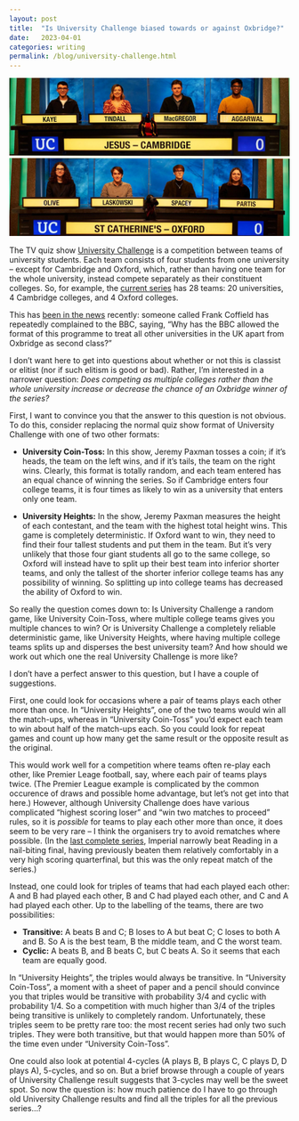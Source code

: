 ```yaml
---
layout: post
title:  "Is University Challenge biased towards or against Oxbridge?"
date:   2023-04-01
categories: writing
permalink: /blog/university-challenge.html
---
```


![](../assets/img/uc.jpg)

The TV quiz show [University Challenge](https://en.wikipedia.org/wiki/University_Challenge) is a competition between teams of university students. Each team consists of four students from one university – except for Cambridge and Oxford, which, rather than having one team for the whole university, instead compete separately as their constituent colleges. So, for example, the [current series](https://en.wikipedia.org/wiki/University_Challenge_2022%E2%80%9323) has 28 teams: 20 universities, 4 Cambridge colleges, and 4 Oxford colleges.

This has [been in the news](https://www.theguardian.com/tv-and-radio/2023/mar/26/bbc-rejects-charge-of-elitist-oxbridge-bias-in-university-challenge) recently: someone called Frank Coffield has repeatedly complained to the BBC, saying, “Why has the BBC allowed the format of this programme to treat all other universities in the UK apart from Oxbridge as second class?”

I don’t want here to get into questions about whether or not this is classist or elitist (nor if such elitism is good or bad). Rather, I’m interested in a narrower question: *Does competing as multiple colleges rather than the whole university increase or decrease the chance of an Oxbridge winner of the series?*

First, I want to convince you that the answer to this question is not obvious. To do this, consider replacing the normal quiz show format of University Challenge with one of two other formats:

* **University Coin-Toss:** In this show, Jeremy Paxman tosses a coin; if it’s heads, the team on the left wins, and if it’s tails, the team on the right wins. Clearly, this format is totally random, and each team entered has an equal chance of winning the series. So if Cambridge enters four college teams, it is four times as likely to win as a university that enters only one team.

* **University Heights:** In the show, Jeremy Paxman measures the height of each contestant, and the team with the highest total height wins. This game is completely deterministic. If Oxford want to win, they need to find their four tallest students and put them in the team. But it’s very unlikely that those four giant students all go to the same college, so Oxford will instead have to split up their best team into inferior shorter teams, and only the tallest of the shorter inferior college teams has any possibility of winning. So splitting up into college teams has decreased the ability of Oxford to win.

So really the question comes down to: Is University Challenge a random game, like University Coin-Toss, where multiple college teams gives you multiple chances to win? Or is University Challenge a completely reliable deterministic game, like University Heights, where having multiple college teams splits up and disperses the best university team? And how should we work out which one the real University Challenge is more like?

I don’t have a perfect answer to this question, but I have a couple of suggestions.

First, one could look for occasions where a pair of teams plays each other more than once. In “University Heights”, one of the two teams would win all the match-ups, whereas in “University Coin-Toss” you’d expect each team to win about half of the match-ups each. So you could look for repeat games and count up how many get the same result or the opposite result as the original.

This would work well for a competition where teams often re-play each other, like Premier Leage football, say, where each pair of teams plays twice. (The Premier League example is complicated by the common occurence of draws and possible home advantage, but let’s not get into that here.) However, although University Challenge does have various complicated “highest scoring loser” and “win two matches to proceed” rules, so it is *possible* for teams to play each other more than once, it does seem to be very rare – I think the organisers try to avoid rematches where possible. (In the [last complete series](https://en.wikipedia.org/wiki/University_Challenge_2021%E2%80%9322), Imperial narrowly beat Reading in a nail-biting final, having previously beaten them relatively comfortably in a very high scoring quarterfinal, but this was the only repeat match of the series.)

Instead, one could look for triples of teams that had each played each other: A and B had played each other, B and C had played each other, and C and A had played each other. Up to the labelling of the teams, there are two possibilities:

* **Transitive:** A beats B and C; B loses to A but beat C; C loses to both A and B. So A is the best team, B the middle team, and C the worst team.
* **Cyclic:** A beats B, and B beats C, but C beats A. So it seems that each team are equally good.

In “University Heights”, the triples would always be transitive. In “University Coin-Toss”, a moment with a sheet of paper and a pencil should convince you that triples would be transitive with probability 3/4 and cyclic with probability 1/4. So a competition with much higher than 3/4 of the triples being transitive is unlikely to completely random. Unfortunately, these triples seem to be pretty rare too: the most recent series had only two such triples. They were both transitive, but that would happen more than 50% of the time even under “University Coin-Toss”. 

One could also look at potential 4-cycles (A plays B, B plays C, C plays D, D plays A), 5-cycles, and so on. But a brief browse through a couple of years of University Challenge result suggests that 3-cycles may well be the sweet spot. So now the question is: how much patience do I have to go through old University Challenge results and find all the triples for all the previous series…?
